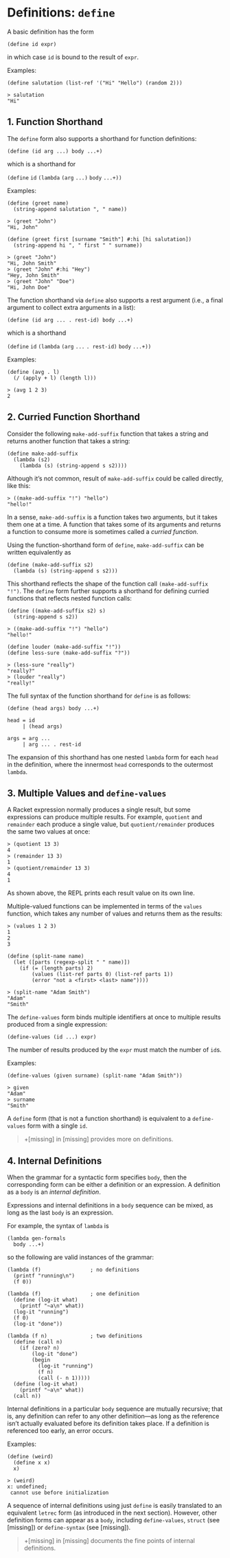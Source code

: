 # Definitions: `define`

A basic definition has the form

```racket
(define id expr)
```

in which case `id` is bound to the result of `expr`.

Examples:

```racket
(define salutation (list-ref '("Hi" "Hello") (random 2)))
                                                         
> salutation                                             
"Hi"                                                     
```

## 1. Function Shorthand

The `define` form also supports a shorthand for function definitions:

```racket
(define (id arg ...) body ...+)
```

which is a shorthand for

`(define` `id` `(lambda` `(arg` `...)` `body` `...+))`

Examples:

```racket
(define (greet name)                   
  (string-append salutation ", " name))
                                       
> (greet "John")                       
"Hi, John"                             
```

```racket                                                   
(define (greet first [surname "Smith"] #:hi [hi salutation])
  (string-append hi ", " first " " surname))                
```                                                         
                                                            
```racket                                                   
> (greet "John")                                            
"Hi, John Smith"                                            
> (greet "John" #:hi "Hey")                                 
"Hey, John Smith"                                           
> (greet "John" "Doe")                                      
"Hi, John Doe"                                              
```                                                         

The function shorthand via `define` also supports a rest argument
\(i.e., a final argument to collect extra arguments in a list\):

```racket
(define (id arg ... . rest-id) body ...+)
```

which is a shorthand

`(define` `id` `(lambda` `(arg` `...` `. rest-id)` `body` `...+))`

Examples:

```racket
(define (avg . l)            
  (/ (apply + l) (length l)))
                             
> (avg 1 2 3)                
2                            
```

## 2. Curried Function Shorthand

Consider the following `make-add-suffix` function that takes a string
and returns another function that takes a string:

```racket                              
(define make-add-suffix                
  (lambda (s2)                         
    (lambda (s) (string-append s s2))))
```                                    
                                       
                                       

Although it’s not common, result of `make-add-suffix` could be called
directly, like this:

```racket
> ((make-add-suffix "!") "hello")
"hello!"                         
```

In a sense, `make-add-suffix` is a function takes two arguments, but it
takes them one at a time. A function that takes some of its arguments
and returns a function to consume more is sometimes called a _curried
function_.

Using the function-shorthand form of `define`, `make-add-suffix` can be
written equivalently as

```racket
(define (make-add-suffix s2)        
  (lambda (s) (string-append s s2)))
```

This shorthand reflects the shape of the function call `(make-add-suffix
"!")`. The `define` form further supports a shorthand for defining
curried functions that reflects nested function calls:

```racket                        
(define ((make-add-suffix s2) s) 
  (string-append s s2))          
```                              
                                 
```racket                        
> ((make-add-suffix "!") "hello")
"hello!"                         
```                              

```racket                               
(define louder (make-add-suffix "!"))   
(define less-sure (make-add-suffix "?"))
```                                     
                                        
```racket                               
> (less-sure "really")                  
"really?"                               
> (louder "really")                     
"really!"                               
```                                     

The full syntax of the function shorthand for `define` is as follows:

```racket
(define (head args) body ...+)
                              
head = id                     
     | (head args)            
                              
args = arg ...                
     | arg ... . rest-id      
```

The expansion of this shorthand has one nested `lambda` form for each
`head` in the definition, where the innermost `head` corresponds to the
outermost `lambda`.

## 3. Multiple Values and `define-values`

A Racket expression normally produces a single result, but some
expressions can produce multiple results. For example, `quotient` and
`remainder` each produce a single value, but `quotient/remainder`
produces the same two values at once:

```racket
> (quotient 13 3)          
4                          
> (remainder 13 3)         
1                          
> (quotient/remainder 13 3)
4                          
1                          
```

As shown above, the REPL prints each result value on its own line.

Multiple-valued functions can be implemented in terms of the `values`
function, which takes any number of values and returns them as the
results:

```racket
> (values 1 2 3)
1               
2               
3               
```

```racket                                             
(define (split-name name)                             
  (let ([parts (regexp-split " " name)])              
    (if (= (length parts) 2)                          
        (values (list-ref parts 0) (list-ref parts 1))
        (error "not a <first> <last> name"))))        
```                                                   
                                                      
```racket                                             
> (split-name "Adam Smith")                           
"Adam"                                                
"Smith"                                               
```                                                   

The `define-values` form binds multiple identifiers at once to multiple
results produced from a single expression:

```racket
(define-values (id ...) expr)
```

The number of results produced by the `expr` must match the number of
`id`s.

Examples:

```racket
(define-values (given surname) (split-name "Adam Smith"))
                                                         
> given                                                  
"Adam"                                                   
> surname                                                
"Smith"                                                  
```

A `define` form \(that is not a function shorthand\) is equivalent to a
`define-values` form with a single `id`.

> +\[missing\] in \[missing\] provides more on definitions.

## 4. Internal Definitions

When the grammar for a syntactic form specifies `body`, then the
corresponding form can be either a definition or an expression. A
definition as a `body` is an _internal definition_.

Expressions and internal definitions in a `body` sequence can be mixed,
as long as the last `body` is an expression.

For example, the syntax of `lambda` is

```racket
(lambda gen-formals
  body ...+)       
```

so the following are valid instances of the grammar:

```racket
(lambda (f)                ; no definitions 
  (printf "running\n")                      
  (f 0))                                    
                                            
(lambda (f)                ; one definition 
  (define (log-it what)                     
    (printf "~a\n" what))                   
  (log-it "running")                        
  (f 0)                                     
  (log-it "done"))                          
                                            
(lambda (f n)              ; two definitions
  (define (call n)                          
    (if (zero? n)                           
        (log-it "done")                     
        (begin                              
          (log-it "running")                
          (f n)                             
          (call (- n 1)))))                 
  (define (log-it what)                     
    (printf "~a\n" what))                   
  (call n))                                 
```

Internal definitions in a particular `body` sequence are mutually
recursive; that is, any definition can refer to any other definition—as
long as the reference isn’t actually evaluated before its definition
takes place. If a definition is referenced too early, an error occurs.

Examples:

```racket
(define (weird)                  
  (define x x)                   
  x)                             
                                 
> (weird)                        
x: undefined;                    
 cannot use before initialization
```

A sequence of internal definitions using just `define` is easily
translated to an equivalent `letrec` form \(as introduced in the next
section\). However, other definition forms can appear as a `body`,
including `define-values`, `struct` \(see \[missing\]\) or
`define-syntax` \(see \[missing\]\).

> +\[missing\] in \[missing\] documents the fine points of internal
> definitions.
